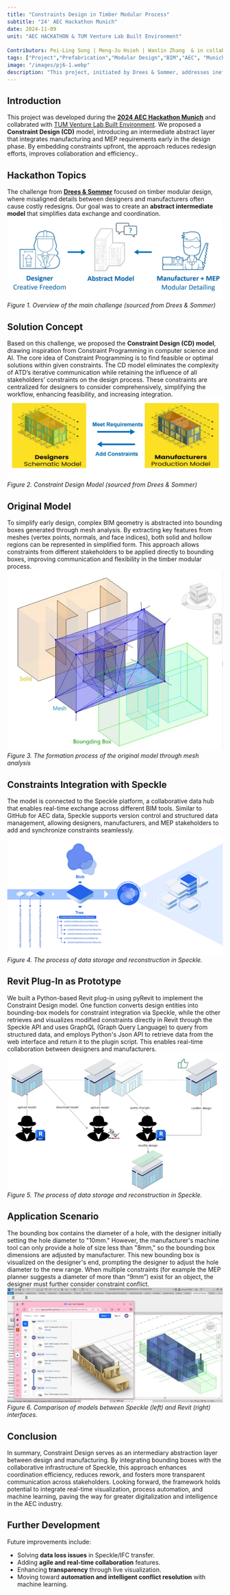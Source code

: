```yaml
---
title: "Constraints Design in Timber Modular Process"
subtitle: "24' AEC Hackathon Munich"
date: 2024-11-09
unit: "AEC HACKATHON & TUM Venture Lab Built Environment"

Contributors: Pei-Ling Song | Meng-Ju Hsieh | Wanlin Zhang  & in collaboration with Drees & Sommer
tags: ["Project","Prefabrication","Modular Design","BIM","AEC", "Munich, Germany"]
image: "/images/pj6-1.webp"
description: "This project, initiated by Drees & Sommer, addresses inefficiencies in timber modular prefabrication caused by late design changes and misaligned parameters. We proposed a Constraint Design (CD) model, introducing an intermediate abstract layer that integrates manufacturing and MEP requirements early in the design phase. By embedding constraints upfront, the approach reduces redesign efforts, improves collaboration and efficiency."
---
```


## Introduction
This project was developed during the **[2024 AEC Hackathon Munich](https://hackaec.com/events.html)** and collabrated with  [TUM Venture Lab Built Environment](https://www.tum-venture-labs.de/labs/built-environment/). We proposed a **Constraint Design (CD)** model, introducing an intermediate abstract layer that integrates manufacturing and MEP requirements early in the design phase. By embedding constraints upfront, the approach reduces redesign efforts, improves collaboration and efficiency..  

## Hackathon Topics
The challenge from **[Drees & Sommer](https://www.dreso.com/de/)** focused on timber modular design, where misaligned details between designers and manufacturers often cause costly redesigns. Our goal was to create an **abstract intermediate model** that simplifies data exchange and coordination.  
![Dashboard](/images/pj6-6.webp)
*Figure 1. Overview of the main challenge (sourced from Drees & Sommer)*

## Solution Concept 
Based on this challenge, we proposed the **Constraint Design (CD) model**, drawing inspiration from Constraint Programming in computer science and AI. The core idea of Constraint Programming is to find feasible or optimal solutions within given constraints. The CD model eliminates the complexity of ATD’s iterative communication while retaining the influence of all stakeholders’ constraints on the design process. These constraints are centralized for designers to consider comprehensively, simplifying the workflow, enhancing feasibility, and increasing integration.   
![Dashboard](/images/pj6-1-1.webp)
*Figure 2. Constraint Design Model (sourced from Drees & Sommer)*

## Original Model 
To simplify early design, complex BIM geometry is abstracted into bounding boxes generated through mesh analysis. By extracting key features from meshes (vertex points, normals, and face indices), both solid and hollow regions can be represented in simplified form. This approach allows constraints from different stakeholders to be applied directly to bounding boxes, improving communication and flexibility in the timber modular process. 
![Dashboard](/images/pj6-10.webp)
*Figure 3. The formation process of the original model through mesh analysis*

## Constraints Integration with Speckle 
The model is connected to the Speckle platform, a collaborative data hub that enables real-time exchange across different BIM tools. Similar to GitHub for AEC data, Speckle supports version control and structured data management, allowing designers, manufacturers, and MEP stakeholders to add and synchronize constraints seamlessly.  
![Dashboard](/images/pj6-9.webp)
*Figure 4. The process of data storage and reconstruction in Speckle.*


## Revit Plug-In as Prototype
We built a Python-based Revit plug-in using pyRevit to implement the Constraint Design model. One function converts design entities into bounding-box models for constraint integration via Speckle, while the other retrieves and visualizes modified constraints directly in Revit through the Speckle API and uses GraphQL (Graph Query Language) to query from structured data, and employs Python's Json API to retrieve data from the web interface and return it to the plugin script. This enables real-time collaboration between designers and manufacturers.
![Dashboard](/images/pj6-11.webp)
*Figure 5. The process of data storage and reconstruction in Speckle.*

## Application Scenario
The bounding box contains the diameter of a hole, with the designer initially setting the hole diameter to "10mm." However, the manufacturer's machine tool can only provide a hole of size less than "8mm," so the bounding box dimensions are adjusted by manufacturer. This new bounding box is visualized on the designer's end, prompting the designer to adjust the hole diameter to the new range. When multiple constraints (for example the MEP planner suggests a diameter of more than “9mm”) exist for an object, the designer must further consider constraint conflict.
![Dashboard](/images/pj6-12.webp)
*Figure 6. Comparison of models between Speckle (left) and Revit (right) interfaces.*

## Conclusion

In summary, Constraint Design serves as an intermediary abstraction layer between design and manufacturing. By integrating bounding boxes with the collaborative infrastructure of Speckle, this approach enhances coordination efficiency, reduces rework, and fosters more transparent communication across stakeholders. Looking forward, the framework holds potential to integrate real-time visualization, process automation, and machine learning, paving the way for greater digitalization and intelligence in the AEC industry.


## Further Development
Future improvements include:  
- Solving **data loss issues** in Speckle/IFC transfer.  
- Adding **agile and real-time collaboration** features.  
- Enhancing **transparency** through live visualization.  
- Moving toward **automation and intelligent conflict resolution** with machine learning.  
